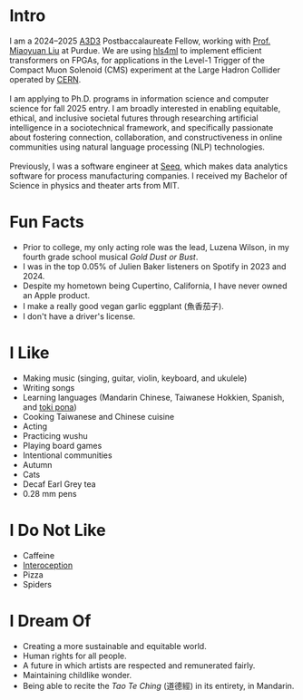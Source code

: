 # Intro

I am a 2024–2025 [A3D3](https://a3d3.ai/) Postbaccalaureate Fellow, working with [Prof. Miaoyuan Liu](https://mia.physics.purdue.edu/) at Purdue. We are using [hls4ml](https://github.com/fastmachinelearning/hls4ml) to implement efficient transformers on FPGAs, for applications in the Level-1 Trigger of the Compact Muon Solenoid (CMS) experiment at the Large Hadron Collider operated by [CERN](https://home.cern/).
<br />
<br />
I am applying to Ph.D. programs in information science and computer science for fall 2025 entry. I am broadly interested in enabling equitable, ethical, and inclusive societal futures through researching artificial intelligence in a sociotechnical framework, and specifically passionate about fostering connection, collaboration, and constructiveness in online communities using natural language processing (NLP) technologies.
<br />
<br />
Previously, I was a software engineer at [Seeq](https://www.seeq.com/), which makes data analytics software for process manufacturing companies. I received my Bachelor of Science in physics and theater arts from MIT.

# Fun Facts

- Prior to college, my only acting role was the lead, Luzena Wilson, in my fourth grade school musical *Gold Dust or Bust*.
- I was in the top 0.05% of Julien Baker listeners on Spotify in 2023 and 2024.
- Despite my hometown being Cupertino, California, I have never owned an Apple product.
- I make a really good vegan garlic eggplant (魚香茄子).
- I don't have a driver's license.

# I Like

- Making music (singing, guitar, violin, keyboard, and ukulele)
- Writing songs
- Learning languages (Mandarin Chinese, Taiwanese Hokkien, Spanish, and [toki pona](https://tokipona.org/))
- Cooking Taiwanese and Chinese cuisine
- Acting
- Practicing wushu
- Playing board games
- Intentional communities
- Autumn
- Cats
- Decaf Earl Grey tea
- 0.28 mm pens

# I Do Not Like

- Caffeine
- [Interoception](https://en.wikipedia.org/wiki/Interoception)
- Pizza
- Spiders

# I Dream Of

- Creating a more sustainable and equitable world.
- Human rights for all people.
- A future in which artists are respected and remunerated fairly.
- Maintaining childlike wonder.
- Being able to recite the *Tao Te Ching* (道德經) in its entirety, in Mandarin.
